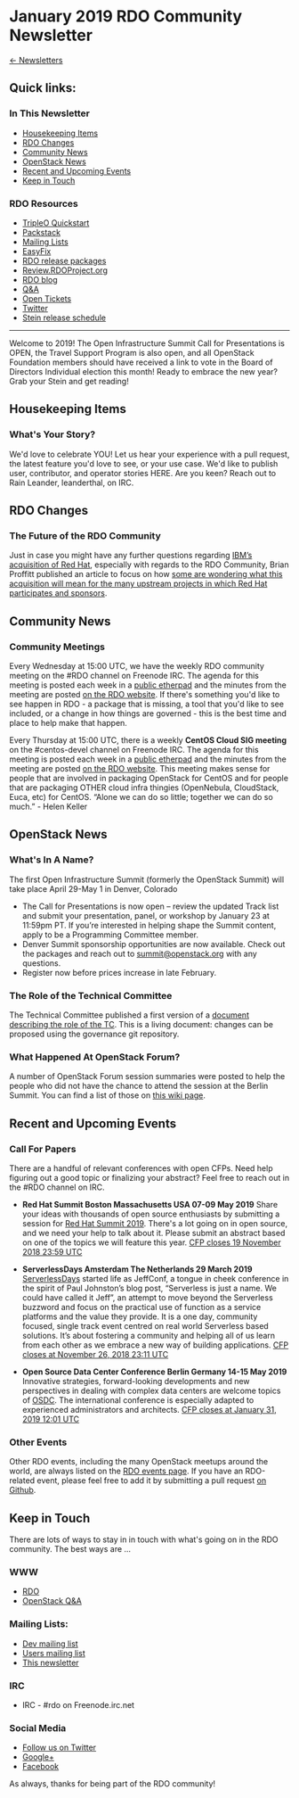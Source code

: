 # January 2019 RDO Community Newsletter

[← Newsletters](/newsletter)
## Quick links:


### In This Newsletter
* [Housekeeping Items](#housekeeping)
* [RDO Changes](#rdo)
* [Community News](#community)
* [OpenStack News](#openstack)
* [Recent and Upcoming Events](#events)
* [Keep in Touch](#kit)

### RDO Resources
* [TripleO Quickstart](http://rdoproject.org/tripleo)
* [Packstack](http://rdoproject.org/install/packstack/)
* [Mailing Lists](https://www.rdoproject.org/contribute/mailing-lists/)
* [EasyFix](https://github.com/redhat-openstack/easyfix)
* [RDO release packages](https://trunk.rdoproject.org/)
* [Review.RDOProject.org](http://review.rdoproject.org/)
* [RDO blog](http://blogs.rdoproject.org)
* [Q&A](http://ask.openstack.org/)
* [Open Tickets](http://tm3.org/rdobugs)
* [Twitter](http://twitter.com/rdocommunity)
* [Stein release schedule](https://releases.openstack.org/stein/schedule.html)

---
Welcome to 2019! The Open Infrastructure Summit Call for Presentations is OPEN, the Travel Support Program is also open, and all OpenStack Foundation members should have received a link to vote in the Board of Directors Individual election this month! Ready to embrace the new year? Grab your Stein and get reading!

## <a name="housekeeping"></a>Housekeeping Items
### What's Your Story?
We'd love to celebrate YOU! Let us hear your experience with a pull request, the latest feature you'd love to see, or your use case. We'd like to publish user, contributor, and operator stories HERE. Are you keen? Reach out to Rain Leander, leanderthal, on IRC.

## <a name="rdo"></a>RDO Changes
### The Future of the RDO Community
Just in case you might have any further questions regarding [IBM’s acquisition of Red Hat](https://www.redhat.com/en/about/press-releases/ibm-acquire-red-hat-completely-changing-cloud-landscape-and-becoming-worlds-1-hybrid-cloud-provider), especially with regards to the RDO Community, Brian Proffitt published an article to focus on how [some are wondering what this acquisition will mean for the many upstream projects in which Red Hat participates and sponsors](https://community.redhat.com/blog/2018/11/for-communities-ibm-red-hat-means-stronger-commitment/).

## <a name="community"></a>Community News
### Community Meetings
Every Wednesday at 15:00 UTC, we have the weekly RDO community meeting on the #RDO channel on Freenode IRC. The agenda for this meeting is posted each week in a [public etherpad](https://etherpad.openstack.org/p/RDO-Meeting) and the minutes from the meeting are posted [on the RDO website](https://www.rdoproject.org/community/community-meeting/). If there's something you'd like to see happen in RDO - a package that is missing, a tool that you'd like to see included, or a change in how things are governed - this is the best time and place to help make that happen.

Every Thursday at 15:00 UTC, there is a weekly **CentOS Cloud SIG meeting** on the #centos-devel channel on Freenode IRC. The agenda for this meeting is posted each week in a [public etherpad](https://etherpad.openstack.org/p/centos-cloud-sig) and the minutes from the meeting are posted [on the RDO website](https://www.rdoproject.org/contribute/cloud-sig-meeting/). This meeting makes sense for people that are involved in packaging OpenStack for CentOS and for people that are packaging OTHER cloud infra thingies (OpenNebula, CloudStack, Euca, etc) for CentOS. “Alone we can do so little; together we can do so much.” - Helen Keller

## <a name="openstack"></a>OpenStack News
### What's In A Name?
The first Open Infrastructure Summit (formerly the OpenStack Summit) will take place April 29-May 1 in Denver, Colorado
* The Call for Presentations is now open – review the updated Track list  and submit your presentation, panel, or workshop by January 23 at 11:59pm PT. If you’re interested in helping shape the Summit content, apply to be a Programming Committee member.
* Denver Summit sponsorship opportunities are now available. Check out the packages and reach out to summit@openstack.org with any questions.
* Register now before prices increase in late February.

### The Role of the Technical Committee
The Technical Committee published a first version of a [document describing the role of the TC](https://governance.openstack.org/tc/reference/role-of-the-tc.html). This is a living document: changes can be proposed using the governance git repository.

### What Happened At OpenStack Forum?
A number of OpenStack Forum session summaries were posted to help the people who did not have the chance to attend the session at the Berlin Summit. You can find a list of those on [this wiki page](https://wiki.openstack.org/wiki/Forum/Berlin2018).

## <a name="events"></a>Recent and Upcoming Events
### Call For Papers
There are a handful of relevant conferences with open CFPs. Need help figuring out a good topic or finalizing your abstract? Feel free to reach out in the #RDO channel on IRC.

* **Red Hat Summit Boston Massachusetts USA 07-09 May 2019** Share your ideas with thousands of open source enthusiasts by submitting a session for [Red Hat Summit 2019](https://www.redhat.com/en/summit/2019). There's a lot going on in open source, and we need your help to talk about it. Please submit an abstract based on one of the topics we will feature this year. [CFP closes 19 November 2018 23:59 UTC](https://rhsummit2019.eventpoint.com/)

* **ServerlessDays Amsterdam The Netherlands 29 March 2019** [ServerlessDays](https://serverlessdays.nl/) started life as JeffConf, a tongue in cheek conference in the spirit of Paul Johnston’s blog post, “Serverless is just a name. We could have called it Jeff”, an attempt to move beyond the Serverless buzzword and focus on the practical use of function as a service platforms and the value they provide. It is a one day, community focused, single track event centred on real world Serverless based solutions. It’s about fostering a community and helping all of us learn from each other as we embrace a new way of building applications. [CFP closes at November 26, 2018 23:11 UTC](https://www.papercall.io/serverless-ams-2019)

* **Open Source Data Center Conference Berlin Germany 14-15 May 2019** Innovative strategies, forward-looking developments and new perspectives in dealing with complex data centers are welcome topics of [OSDC](https://osdc.de/). The international conference is especially adapted to experienced administrators and architects. [CFP closes at  January 31, 2019 12:01 UTC](https://www.papercall.io/osdc)

### Other Events
Other RDO events, including the many OpenStack meetups around the world, are always listed on the [RDO events page](http://rdoproject.org/events). If you have an RDO-related event, please feel free to add it by submitting a pull request [on Github](https://github.com/OSAS/rh-events/blob/master/2018/RDO-Meetups.yml).

## <a name="kit"></a>Keep in Touch

There are lots of ways to stay in in touch with what's going on in the RDO community. The best ways are ...

### WWW
* [RDO](http://rdoproject.org/)
* [OpenStack Q&A](http://ask.openstack.org/)

### Mailing Lists:
* [Dev mailing list](https://lists.rdoproject.org/mailman/listinfo/dev)
* [Users mailing list](https://lists.rdoproject.org/mailman/listinfo/users)
* [This newsletter](https://lists.rdoproject.org/mailman/listinfo/newsletter)

### IRC
* IRC - #rdo on Freenode.irc.net

### Social Media
* [Follow us on Twitter](http://twitter.com/rdocommunity )
* [Google+](http://tm3.org/rdogplus )
* [Facebook](http://facebook.com/rdocommunity)

As always, thanks for being part of the RDO community!
